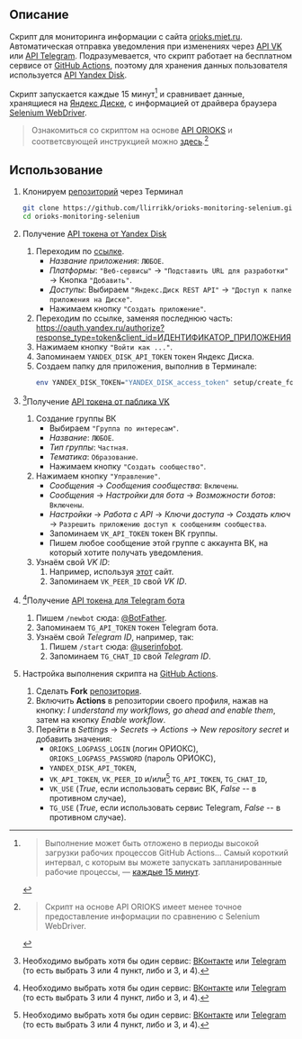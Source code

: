## Описание
Скрипт для мониторинга информации с сайта [orioks.miet.ru](https://orioks.miet.ru/). Автоматическая отправка уведомления при изменениях через [API VK](https://dev.vk.com/) или [API Telegram](https://core.telegram.org/bots/api). Подразумевается, что скрипт работает на бесплатном сервисе от [GitHub Actions](https://github.com/features/actions), поэтому для хранения данных пользователя используется [API Yandex Disk](https://yandex.ru/dev/disk/rest/).

Скрипт запускается каждые 15 минут[^1] и сравнивает данные, хранящиеся на [Яндекс Диске](https://disk.yandex.ru/), с информацией от драйвера браузера [Selenium WebDriver](https://www.selenium.dev/documentation/webdriver/).

> Ознакомиться со скриптом на основе [API ORIOKS](https://orioks.gitlab.io/student-api/) и соответсвующей инструкцией можно [здесь](https://github.com/llirrikk/orioks-monitoring).[^2]


[^1]: > Выполнение может быть отложено в периоды высокой загрузки рабочих процессов GitHub Actions... Самый короткий интервал, с которым вы можете запускать запланированные рабочие процессы, — [каждые 15 минут](https://docs.github.com/en/actions/using-workflows/events-that-trigger-workflows#schedule).

[^2]: > Скрипт на основе API ORIOKS имеет менее точное предоставление информации по сравнению с Selenium WebDriver.


## Использование

1. Клонируем [репозиторий](https://github.com/llirrikk/orioks-monitoring-selenium) через Терминал
    ```bash
    git clone https://github.com/llirrikk/orioks-monitoring-selenium.git
    cd orioks-monitoring-selenium
    ```
    
2. Получение [API токена от Yandex Disk](https://yandex.ru/dev/oauth/)
    1. Переходим по [ссылке](https://oauth.yandex.ru/client/new).
        - *Название приложения*:	`ЛЮБОЕ`.
        - *Платформы*: `"Веб-сервисы"` -> `"Подставить URL для разработки"` -> Кнопка `"Добавить"`.
        - *Доступы*: Выбираем `"Яндекс.Диск REST API"` -> `"Доступ к папке приложения на Диске"`.
        - Нажимаем кнопку `"Создать приложение"`.
    2. Переходим по ссылке, заменяя последнюю часть: 
        https://oauth.yandex.ru/authorize?response_type=token&client_id=ИДЕНТИФИКАТОР_ПРИЛОЖЕНИЯ
    3. Нажимаем кнопку `"Войти как ..."`.
    4. Запоминаем `YANDEX_DISK_API_TOKEN` токен Яндекс Диска.
    5. Создаем папку для приложения, выполнив в Терминале:
        ```bash
        env YANDEX_DISK_TOKEN="YANDEX_DISK_access_token" setup/create_folder_yandex_disk.sh
        ```

3. [^3]Получение [API токена от паблика VK](https://dev.vk.com/)
    1. Создание группы ВК
        - Выбираем `"Группа по интересам"`.
        - *Название*: `ЛЮБОЕ`.
        - *Тип группы*: `Частная`.
        - *Тематика*: `Образование`.
        - Нажимаем кнопку `"Создать сообщество"`.
    2. Нажимаем кнопку `"Управление"`.
        - *Сообщения* -> *Сообщения сообщества*: `Включены`.
        - *Сообщения* -> *Настройки для бота* -> *Возможности ботов*: `Включены`.
        - *Настройки* -> *Работа с API* -> *Ключи доступа* -> *Создать ключ* -> `Разрешить приложению доступ к сообщениям сообщества`.
        - Запоминаем `VK_API_TOKEN` токен ВК группы.
        - Пишем любое сообщение этой группе с аккаунта ВК, на который хотите получать уведомления.
    3. Узнаём свой *VK ID*:
        1. Например, используя [этот](https://regvk.com/id/) сайт.
        2. Запоминаем `VK_PEER_ID` свой *VK ID*.


4. [^3]Получение [API токена для Telegram бота](https://core.telegram.org/bots/api)
    1. Пишем `/newbot` сюда: [@BotFather](https://t.me/botfather).
    2. Запоминаем `TG_API_TOKEN` токен Telegram бота.
    3. Узнаём свой *Telegram ID*, например, так:
        1. Пишем `/start` сюда: [@userinfobot](https://t.me/userinfobot).
        2. Запоминаем `TG_CHAT_ID` свой *Telegram ID*.


5. Настройка выполнения скрипта на [GitHub Actions](https://github.com/features/actions).
    1. Сделать **Fork** [репозитория](https://github.com/llirrikk/orioks-monitoring-selenium).
    2. Включить **Actions** в репозитории своего профиля, нажав на кнопку: *I understand my workflows, go ahead and enable them*, затем на кнопку *Enable workflow*.
    3. Перейти в *Settings* -> *Secrets* -> *Actions* -> *New repository secret* и добавить значения: 
        - `ORIOKS_LOGPASS_LOGIN` (логин ОРИОКС), `ORIOKS_LOGPASS_PASSWORD` (пароль ОРИОКС),
        - `YANDEX_DISK_API_TOKEN`,
        - `VK_API_TOKEN`, `VK_PEER_ID` и/или[^3] `TG_API_TOKEN`, `TG_CHAT_ID`,
        - `VK_USE` (*True*, если использовать сервис ВК, *False* -- в противном случае),
        - `TG_USE` (*True*, если использовать сервис Telegram, *False* -- в противном случае).


[^3]: Необходимо выбрать хотя бы один сервис: [ВКонтакте](https://vk.com/) или [Telegram](https://telegram.org/) (то есть выбрать 3 или 4 пункт, либо и 3, и 4).
